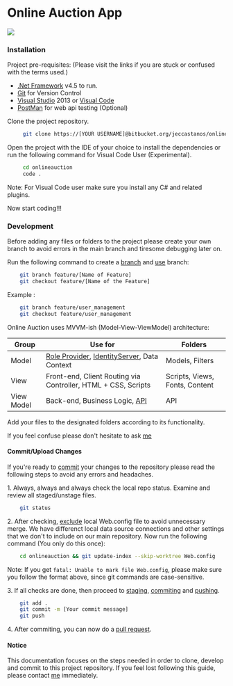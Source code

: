 # Online Auction App

![](https://ih0.redbubble.net/image.416412087.0587/flat,128x,075,f-pad,128x128,f8f8f8.jpg) 

### Installation

Project pre-requisites: (Please visit the links if you are stuck or confused with the terms used.)

- [.Net Framework](https://dotnet.microsoft.com/) v4.5 to run.
- [Git](https://git-scm.com/) for Version Control
- [Visual Studio](https://marketplace.visualstudio.com) 2013 or [Visual Code](https://visualstudio.microsoft.com)
- [PostMan]() for web api testing (Optional)

Clone the project repository.

```sh
     git clone https://[YOUR USERNAME]@bitbucket.org/jeccastanos/onlineauction.git
```

Open the project with the IDE of your choice to install the dependencies 
or run the following command for Visual Code User (Experimental).

```sh
     cd onlineauction
     code .
```

Note: For Visual Code user make sure you install any C# and related plugins.

Now start coding!!!

### Development

Before adding any files or folders to the project please create your own branch to avoid errors in the main branch and tiresome debugging later on.

Run the following command to create a [branch](https://git-scm.com/docs/git-branch) and [use](https://git-scm.com/docs/git-checkout) branch:

```sh
    git branch feature/[Name of Feature]
    git checkout feature/[Name of the Feature]
```

Example :

```sh
    git branch feature/user_management
    git checkout feature/user_management
```

Online Auction uses MVVM-ish (Model-View-ViewModel) architecture:


| Group |  Use for| Folders|
| ------ | ------ |------|
| Model | [Role Provider](https://dotnettutorials.net/lesson/role-based-authentication-in-mvc/), [IdentityServer](https://dotnettutorials.net/lesson/forms-authentication-in-mvc/), Data Context | Models, Filters |
| View | Front-end, Client Routing via Controller, HTML + CSS, Scripts| Scripts, Views, Fonts, Content|
| View Model | Back-end, Business Logic, [API](https://docs.microsoft.com/en-us/aspnet/web-api/overview/getting-started-with-aspnet-web-api/tutorial-your-first-web-api) | API|

Add your files to the designated folders according to its functionality.

If you feel confuse please don't hesitate to ask [me](https://www.facebook.com/js.castanos)

#### Commit/Upload Changes
If you're ready to [commit](https://git-scm.com/docs/git-commit) your changes to the repository please read the following steps to avoid any errors and headaches.

1\. Always, always and always check the local repo status. Examine and review all staged/unstage files.

```sh
    git status
```

2\. After checking, [exclude](https://compiledsuccessfully.dev/git-skip-worktree/) local Web.config file to avoid unnecessary merge. We have differenct local data source connections and other settings that we don't to include on our main repository.  Now run the following command (You only do this once):

```sh
    cd onlineauction && git update-index --skip-worktree Web.config
```

Note:  If you get ` fatal: Unable to mark file Web.config `, please make sure you follow the format above, since git commands are case-sensitive.

3\. If all checks are done, then proceed to [staging](https://git-scm.com/docs/git-add), [commiting](https://git-scm.com/docs/git-commit) and [pushing](https://git-scm.com/docs/git-push).

```sh
    git add .
    git commit -m [Your commit message]
    git push
```

4\. After commiting, you can now do a [pull request](https://confluence.atlassian.com/bitbucket/create-a-pull-request-to-merge-your-change-774243413.html). 


#### Notice
This documentation focuses on the steps needed in order to clone, develop and commit to this project repository. If you feel lost following this guide, please contact [me](https://www.facebook.com/js.castanos) immediately.

